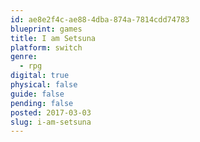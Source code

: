 ```yaml
---
id: ae8e2f4c-ae88-4dba-874a-7814cdd74783
blueprint: games
title: I am Setsuna
platform: switch
genre:
  - rpg
digital: true
physical: false
guide: false
pending: false
posted: 2017-03-03
slug: i-am-setsuna
---
```

